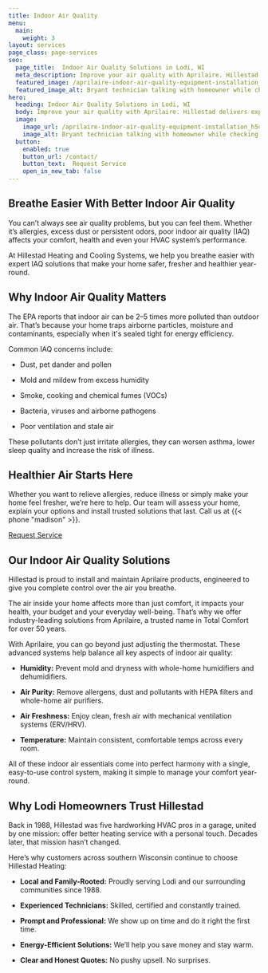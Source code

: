 ```yaml
---
title: Indoor Air Quality
menu:
  main:
    weight: 3
layout: services
page_class: page-services
seo:
  page_title:  Indoor Air Quality Solutions in Lodi, WI
  meta_description: Improve your air quality with Aprilaire. Hillestad delivers expert installation of whole-home systems to reduce allergens, mold and stale air.
  featured_image: /aprilaire-indoor-air-quality-equipment-installation_h5cpfu.jpg
  featured_image_alt: Bryant technician talking with homeowner while checking air filter and furnace
hero: 
  heading: Indoor Air Quality Solutions in Lodi, WI
  body: Improve your air quality with Aprilaire. Hillestad delivers expert installation of whole-home systems to reduce allergens, mold and stale air.
  image: 
    image_url: /aprilaire-indoor-air-quality-equipment-installation_h5cpfu.jpg
    image_alt: Bryant technician talking with homeowner while checking air filter and furnace
  button:
    enabled: true
    button_url: /contact/ 
    button_text:  Request Service
    open_in_new_tab: false
---
```


## Breathe Easier With Better Indoor Air Quality

You can’t always see air quality problems, but you can feel them. Whether it’s allergies, excess dust or persistent odors, poor indoor air quality (IAQ) affects your comfort, health and even your HVAC system’s performance.

At Hillestad Heating and Cooling Systems, we help you breathe easier with expert IAQ solutions that make your home safer, fresher and healthier year-round.

## Why Indoor Air Quality Matters

The EPA reports that indoor air can be 2–5 times more polluted than outdoor air. That’s because your home traps airborne particles, moisture and contaminants, especially when it's sealed tight for energy efficiency.

Common IAQ concerns include:

* Dust, pet dander and pollen

* Mold and mildew from excess humidity 

* Smoke, cooking and chemical fumes (VOCs)

* Bacteria, viruses and airborne pathogens

* Poor ventilation and stale air

These pollutants don’t just irritate allergies, they can worsen asthma, lower sleep quality and increase the risk of illness.

<div class="breakout bg-black flow">
  <h2 class="no-margin">Healthier Air Starts Here</h2>
  <p class="site-cta__middle">Whether you want to relieve allergies, reduce illness or simply make your home feel fresher, we’re here to help. Our team will assess your home, explain your options and install trusted solutions that last. Call us at {{< phone "madison" >}}.</p>
  <a class="btn btn--primary" href="/contact/">Request Service</a>
</div>

## Our Indoor Air Quality Solutions 

Hillestad is proud to install and maintain Aprilaire products, engineered to give you complete control over the air you breathe.

The air inside your home affects more than just comfort, it impacts your health, your budget and your everyday well-being. That’s why we offer industry-leading solutions from Aprilaire, a trusted name in Total Comfort for over 50 years.

With Aprilaire, you can go beyond just adjusting the thermostat. These advanced systems help balance all key aspects of indoor air quality:

* **Humidity:** Prevent mold and dryness with whole-home humidifiers and dehumidifiers.

* **Air Purity:** Remove allergens, dust and pollutants with HEPA filters and whole-home air purifiers.

* **Air Freshness:** Enjoy clean, fresh air with mechanical ventilation systems (ERV/HRV).

* **Temperature:** Maintain consistent, comfortable temps across every room.

All of these indoor air essentials come into perfect harmony with a single, easy-to-use control system, making it simple to manage your comfort year-round.

## Why Lodi Homeowners Trust Hillestad

Back in 1988, Hillestad was five hardworking HVAC pros in a garage, united by one mission: offer better heating service with a personal touch. Decades later, that mission hasn’t changed.

Here’s why customers across southern Wisconsin continue to choose Hillestad Heating:

* **Local and Family-Rooted:** Proudly serving Lodi and our surrounding communities since 1988.

* **Experienced Technicians:** Skilled, certified and constantly trained.

* **Prompt and Professional:** We show up on time and do it right the first time.

* **Energy-Efficient Solutions:** We’ll help you save money and stay warm.

* **Clear and Honest Quotes:** No pushy upsell. No surprises.